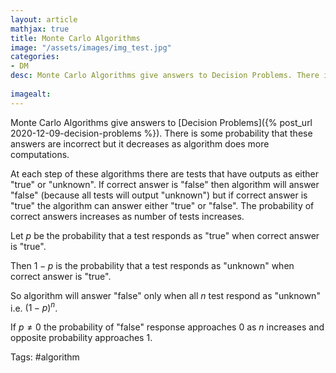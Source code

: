 ```yaml
---
layout: article
mathjax: true
title: Monte Carlo Algorithms
image: "/assets/images/img_test.jpg"
categories:
- DM
desc: Monte Carlo Algorithms give answers to Decision Problems. There is some probability that these answers are incorrect but it decreases as algorithm does more computations.
 
imagealt: 
---
```


Monte Carlo Algorithms give answers to [Decision Problems]({% post_url 2020-12-09-decision-problems %}). There is some probability that these answers are incorrect but it decreases as algorithm does more computations.

At each step of these algorithms there are tests that have outputs as either "true" or "unknown". 
If correct answer is "false" then algorithm will answer "false" (because all tests will output "unknown") but if correct answer is "true" the algorithm can answer either "true" or "false". 
The probability of correct answers increases as number of tests increases.

Let $p$ be the probability that a test responds as "true" when correct answer is "true".

































































































































































































































































































































































Then $1-p$ is the probability that a test responds as "unknown" when correct answer is "true".

































































































































































































































































































































































So algorithm will answer "false" only when all $n$ test respond as "unknown" i.e. $({1-p})^n$.

































































































































































































































































































































































If $p \neq 0$ the probability of "false" response approaches 0 as $n$ increases and opposite probability approaches 1.


































































































































































































































































































































































Tags: #algorithm 